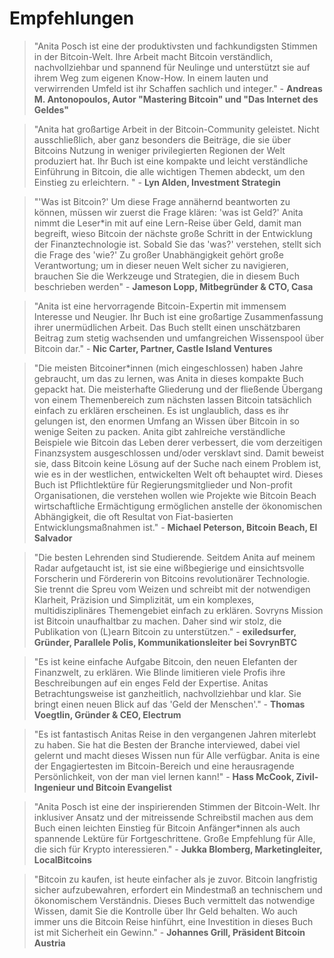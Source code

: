 # Empfehlungen

> "Anita Posch ist eine der produktivsten und fachkundigsten Stimmen in der Bitcoin-Welt. Ihre Arbeit macht Bitcoin verständlich, nachvollziehbar und spannend für Neulinge und unterstützt sie auf ihrem Weg zum eigenen Know-How. In einem lauten und verwirrenden Umfeld ist ihr Schaffen sachlich und integer." - **Andreas M. Antonopoulos, Autor "Mastering Bitcoin" und "Das Internet des Geldes"**

> "Anita hat großartige Arbeit in der Bitcoin-Community geleistet. Nicht ausschließlich, aber ganz besonders die Beiträge, die sie über Bitcoins Nutzung in weniger privilegierten Regionen der Welt produziert hat. Ihr Buch ist eine kompakte und leicht verständliche Einführung in Bitcoin, die alle wichtigen Themen abdeckt, um den Einstieg zu erleichtern. " - **Lyn Alden, Investment Strategin**

> "'Was ist Bitcoin?' Um diese Frage annähernd beantworten zu können, müssen wir zuerst die Frage klären: 'was ist Geld?' Anita nimmt die Leser*in mit auf eine Lern-Reise über Geld, damit man begreift, wieso Bitcoin der nächste große Schritt in der Entwicklung der Finanztechnologie ist. Sobald Sie das 'was?' verstehen, stellt sich die Frage des 'wie?' Zu großer Unabhängigkeit gehört große Verantwortung; um in dieser neuen Welt sicher zu navigieren, brauchen Sie die Werkzeuge und Strategien, die in diesem Buch beschrieben werden" - **Jameson Lopp, Mitbegründer & CTO, Casa**

> "Anita ist eine hervorragende Bitcoin-Expertin mit immensem Interesse und Neugier. Ihr Buch ist eine großartige Zusammenfassung ihrer unermüdlichen Arbeit. Das Buch stellt einen unschätzbaren Beitrag zum stetig wachsenden und umfangreichen Wissenspool über Bitcoin dar." - **Nic Carter, Partner, Castle Island Ventures**

> "Die meisten Bitcoiner*innen (mich eingeschlossen) haben Jahre gebraucht, um das zu lernen, was Anita in dieses kompakte Buch gepackt hat. Die meisterhafte Gliederung und der fließende Übergang von einem Themenbereich zum nächsten lassen Bitcoin tatsächlich einfach zu erklären erscheinen. Es ist unglaublich, dass es ihr gelungen ist, den enormen Umfang an Wissen über Bitcoin in so wenige Seiten zu packen. Anita gibt zahlreiche verständliche Beispiele wie Bitcoin das Leben derer verbessert, die vom derzeitigen Finanzsystem ausgeschlossen und/oder versklavt sind. Damit beweist sie, dass Bitcoin keine Lösung auf der Suche nach einem Problem ist, wie es in der westlichen, entwickelten Welt oft behauptet wird. Dieses Buch ist Pflichtlektüre für Regierungsmitglieder und Non-profit Organisationen, die verstehen wollen wie Projekte wie Bitcoin Beach wirtschaftliche Ermächtigung ermöglichen anstelle der ökonomischen Abhängigkeit, die oft Resultat von Fiat-basierten Entwicklungsmaßnahmen ist." - **Michael Peterson, Bitcoin Beach, El Salvador**

> "Die besten Lehrenden sind Studierende. Seitdem Anita auf meinem Radar aufgetaucht ist, ist sie eine wißbegierige und einsichtsvolle Forscherin und Fördererin von Bitcoins revolutionärer Technologie. Sie trennt die Spreu vom Weizen und schreibt mit der notwendigen Klarheit, Präzision und Simplizität, um ein komplexes, multidisziplinäres Themengebiet einfach zu erklären. Sovryns Mission ist Bitcoin unaufhaltbar zu machen. Daher sind wir stolz, die Publikation von (L)earn Bitcoin zu unterstützen." - **exiledsurfer, Gründer, Parallele Polis, Kommunikationsleiter bei SovrynBTC**

> "Es ist keine einfache Aufgabe Bitcoin, den neuen Elefanten der Finanzwelt, zu erklären. Wie Blinde limitieren viele Profis ihre Beschreibungen auf ein enges Feld der Expertise. Anitas Betrachtungsweise ist ganzheitlich, nachvollziehbar und klar. Sie bringt einen neuen Blick auf das 'Geld der Menschen'." - **Thomas Voegtlin, Gründer & CEO, Electrum**

> "Es ist fantastisch Anitas Reise in den vergangenen Jahren miterlebt zu haben. Sie hat die Besten der Branche interviewed, dabei viel gelernt und macht dieses Wissen nun für Alle verfügbar. Anita is eine der Engagiertesten im Bitcoin-Bereich und eine herausragende Persönlichkeit, von der man viel lernen kann!" - **Hass McCook, Zivil-Ingenieur und Bitcoin Evangelist**

> "Anita Posch ist eine der inspirierenden Stimmen der Bitcoin-Welt. Ihr inklusiver Ansatz und der mitreissende Schreibstil machen aus dem Buch einen leichten Einstieg für Bitcoin Anfänger*innen als auch spannende Lektüre für Fortgeschrittene. Große Empfehlung für Alle, die sich für Krypto interessieren." - **Jukka Blomberg, Marketingleiter, LocalBitcoins**

> "Bitcoin zu kaufen, ist heute einfacher als je zuvor. Bitcoin langfristig sicher aufzubewahren, erfordert ein Mindestmaß an technischem und ökonomischem Verständnis. Dieses Buch vermittelt das notwendige Wissen, damit Sie die Kontrolle über Ihr Geld behalten. Wo auch immer uns die Bitcoin Reise hinführt, eine Investition in dieses Buch ist mit Sicherheit ein Gewinn." - **Johannes Grill, Präsident Bitcoin Austria**


